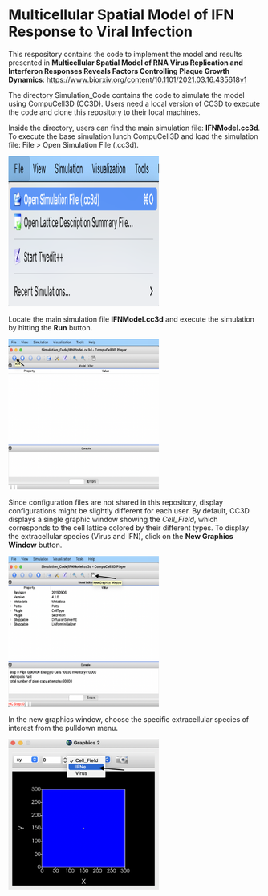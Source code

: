 # Multicellular Spatial Model of IFN Response to Viral Infection

This respository contains the code to implement the model and results presented in 
**Multicellular Spatial Model of RNA Virus Replication and Interferon Responses Reveals Factors Controlling Plaque Growth Dynamics**: 
https://www.biorxiv.org/content/10.1101/2021.03.16.435618v1

The directory Simulation_Code contains the code to simulate the model using CompuCell3D (CC3D). Users need a local 
version of CC3D to execute the code and clone this repository to their local machines.

Inside the directory, users can find the main simulation file: **IFNModel.cc3d**. 
To execute the base simulation lunch CompuCell3D and load the simulation file: File > Open Simulation File (.cc3d).

<img src="./Readme_Images/1.png" width="300" height="300" alt="1"/>

Locate the main simulation file **IFNModel.cc3d** and execute the simulation by hitting the **Run** button.

<img src="./Readme_Images/2.png" width="300" height="300" alt="2"/>

Since configuration files are not shared in this repository, display configurations might be slightly different for each user. 
By default, CC3D displays a single graphic window showing the *Cell_Field*, which corresponds to the cell lattice colored 
by their different types. To display the extracellular species (Virus and IFN), click on the **New Graphics Window** button.

<img src="./Readme_Images/3.png" width="300" height="300" alt="3"/>

In the new graphics window, choose the specific extracellular species of interest from the pulldown menu.

<img src="./Readme_Images/4.png" width="300" height="300" alt="4"/>